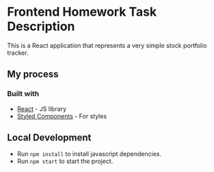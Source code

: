 # Frontend Homework Task Description

This is a React application that represents a very simple stock portfolio tracker.

## My process

### Built with
- [React](https://reactjs.org/) - JS library
- [Styled Components](https://styled-components.com/) - For styles


## Local Development

* Run `npm install` to install javascript dependencies.
* Run `npm start` to start the project.
